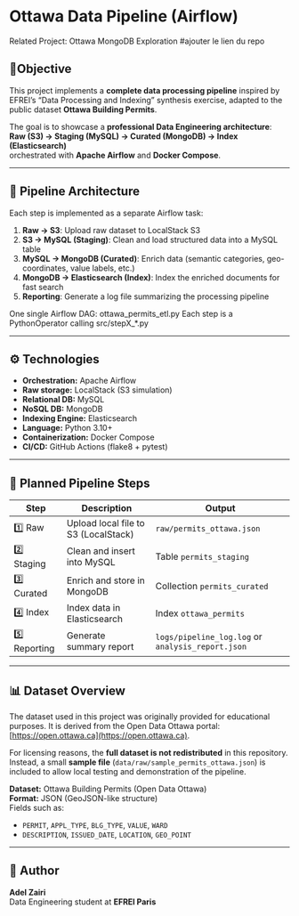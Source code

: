 #  Ottawa Data Pipeline (Airflow)

 Related Project: Ottawa MongoDB Exploration #ajouter le lien du repo

## 🎯Objective

This project implements a **complete data processing pipeline** inspired by EFREI’s “Data Processing and Indexing” synthesis exercise, adapted to the public dataset **Ottawa Building Permits**.

The goal is to showcase a **professional Data Engineering architecture**:
**Raw (S3) → Staging (MySQL) → Curated (MongoDB) → Index (Elasticsearch)**  
orchestrated with **Apache Airflow** and **Docker Compose**.

---

## 🧱 Pipeline Architecture


Each step is implemented as a separate Airflow task:

1. **Raw → S3**: Upload raw dataset to LocalStack S3  
2. **S3 → MySQL (Staging)**: Clean and load structured data into a MySQL table  
3. **MySQL → MongoDB (Curated)**: Enrich data (semantic categories, geo-coordinates, value labels, etc.)  
4. **MongoDB → Elasticsearch (Index)**: Index the enriched documents for fast search  
5. **Reporting**: Generate a log file summarizing the processing pipeline

One single Airflow DAG: ottawa_permits_etl.py
Each step is a PythonOperator calling src/stepX_*.py


---

## ⚙️ Technologies

- **Orchestration:** Apache Airflow  
- **Raw storage:** LocalStack (S3 simulation)  
- **Relational DB:** MySQL  
- **NoSQL DB:** MongoDB  
- **Indexing Engine:** Elasticsearch  
- **Language:** Python 3.10+  
- **Containerization:** Docker Compose  
- **CI/CD:** GitHub Actions (flake8 + pytest)


---

## 🚀 Planned Pipeline Steps

| Step | Description | Output |
|------|--------------|--------|
| 1️⃣ Raw | Upload local file to S3 (LocalStack) | `raw/permits_ottawa.json` |
| 2️⃣ Staging | Clean and insert into MySQL | Table `permits_staging` |
| 3️⃣ Curated | Enrich and store in MongoDB | Collection `permits_curated` |
| 4️⃣ Index | Index data in Elasticsearch | Index `ottawa_permits` |
| 5️⃣ Reporting | Generate summary report | `logs/pipeline_log.log` or `analysis_report.json` |

---

## 📊 Dataset Overview

The dataset used in this project was originally provided for educational purposes.
It is derived from the Open Data Ottawa portal: [https://open.ottawa.ca](https://open.ottawa.ca).  

For licensing reasons, the **full dataset is not redistributed** in this repository.  
Instead, a small **sample file** (`data/raw/sample_permits_ottawa.json`) is included to allow local testing and demonstration of the pipeline.


**Dataset:** Ottawa Building Permits (Open Data Ottawa)  
**Format:** JSON (GeoJSON-like structure)  
Fields such as:
- `PERMIT`, `APPL_TYPE`, `BLG_TYPE`, `VALUE`, `WARD`
- `DESCRIPTION`, `ISSUED_DATE`, `LOCATION`, `GEO_POINT`

---

## 🧩 Author

**Adel Zairi**  
Data Engineering student at **EFREI Paris**  

